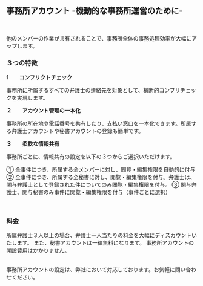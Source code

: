 ## 事務所アカウント -機動的な事務所運営のために-

<br>

他のメンバーの作業が共有されることで、事務所全体の事務処理効率が大幅にアップします。
<br>

### ３つの特徴

**1　　コンフリクトチェック**

  事務所に所属するすべての弁護士の連絡先を対象として、横断的コンフリチェックを実現します。
<br>

**２　　アカウント管理の一本化**

  事務所の所在地や電話番号を共有したり、支払い窓口を一本化できます。所属する弁護士アカウントや秘書アカウントの登録も簡単です。
<br>

**３　　柔軟な情報共有**

  事務所ごとに、情報共有の設定を以下の３つからご選択いただけます。

① 全事件につき、所属する全メンバーに対し、閲覧・編集権限を自動的に付与
② 全事件につき、所属する全秘書に対し、閲覧・編集権限を付与。弁護士は、関与弁護士として登録された件についてのみ閲覧・編集権限を付与。
③ 関与弁護士、関与秘書のみ事件に閲覧・編集権限を付与（事件ごとに選択）

<br>

### 料金

所属弁護士３人以上の場合、弁護士一人当たりの料金を大幅にディスカウントいたします。
また、秘書アカウントは一律無料になります。
事務所アカウントの開設費用はかかりません。<br>
<br>

事務所アカウントの設定は、弊社において対応しております。お気軽に問い合わせください。



